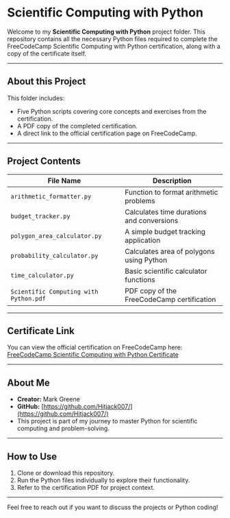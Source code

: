 # Scientific Computing with Python

Welcome to my **Scientific Computing with Python** project folder. This repository contains all the necessary Python files required to complete the FreeCodeCamp Scientific Computing with Python certification, along with a copy of the certificate itself.

---

## About this Project

This folder includes:

- Five Python scripts covering core concepts and exercises from the certification.
- A PDF copy of the completed certification.
- A direct link to the official certification page on FreeCodeCamp.

---

## Project Contents

| File Name               | Description                                |
|------------------------|--------------------------------------------|
| `arithmetic_formatter.py` | Function to format arithmetic problems     |
| `budget_tracker.py`     | Calculates time durations and conversions  |
| `polygon_area_calculator.py`          | A simple budget tracking application       |
| `probability_calculator.py`        | Calculates area of polygons using Python   |
| `time_calculator.py` | Basic scientific calculator functions     |
| `Scientific Computing with Python.pdf` | PDF copy of the FreeCodeCamp certification |


---

## Certificate Link

You can view the official certification on FreeCodeCamp here:  
[FreeCodeCamp Scientific Computing with Python Certificate](https://www.freecodecamp.org/certification/fccdb787169-d8a6-45c0-9774-a5aa15166771/scientific-computing-with-python-v7)

---

## About Me

- **Creator:** Mark Greene  
- **GitHub:** [https://github.com/Hitjack007/](https://github.com/Hitjack007/)  
- This project is part of my journey to master Python for scientific computing and problem-solving.

---

## How to Use

1. Clone or download this repository.  
2. Run the Python files individually to explore their functionality.  
3. Refer to the certification PDF for project context.

---

Feel free to reach out if you want to discuss the projects or Python coding!
